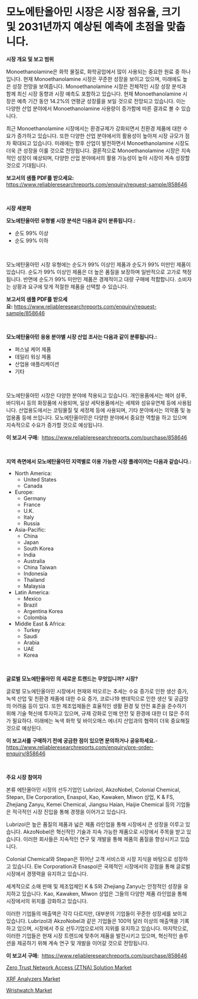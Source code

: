 <p><h1>모노에탄올아민 시장은 시장 점유율, 크기 및 2031년까지 예상된 예측에 초점을 맞춥니다.</h1></p><p><strong>시장 개요 및 보고 범위</strong></p>
<p><p>Monoethanolamine은 화학 물질로, 화학공업에서 많이 사용되는 중요한 원료 중 하나입니다. 현재 Monoethanolamine 시장은 꾸준한 성장을 보이고 있으며, 미래에도 높은 성장 전망을 보여줍니다. Monoethanolamine 시장은 전체적인 시장 성장 분석과 함께 최신 시장 동향과 시장 예측도 포함하고 있습니다. 현재 Monoethanolamine 시장은 예측 기간 동안 14.2%의 연평균 성장률을 보일 것으로 전망되고 있습니다. 이는 다양한 산업 분야에서 Monoethanolamine 사용량이 증가함에 따른 결과로 볼 수 있습니다.</p><p>최근 Monoethanolamine 시장에서는 환경규제가 강화되면서 친환경 제품에 대한 수요가 증가하고 있습니다. 또한 다양한 산업 분야에서의 활용성이 높아져 시장 규모가 점차 확대되고 있습니다. 미래에는 향후 산업이 발전하면서 Monoethanolamine 시장도 더욱 큰 성장을 이룰 것으로 전망됩니다. 결론적으로 Monoethanolamine 시장은 지속적인 성장이 예상되며, 다양한 산업 분야에서의 활용 가능성이 높아 시장이 계속 성장할 것으로 기대됩니다.</p></p>
<p><strong>보고서의 샘플 PDF를 받으세요:</strong> <a href="https://www.reliableresearchreports.com/enquiry/request-sample/858646">https://www.reliableresearchreports.com/enquiry/request-sample/858646</a></p>
<p>&nbsp;</p>
<p><strong>시장 세분화</strong></p>
<p><strong>모노에탄올아민 유형별 시장 분석은 다음과 같이 분류됩니다.:</strong></p>
<p><ul><li>순도 99% 이상</li><li>순도 99% 이하</li></ul></p>
<p>&nbsp;</p>
<p><p>모노에탄올아민 시장 유형에는 순도가 99% 이상인 제품과 순도가 99% 미만인 제품이 있습니다. 순도가 99% 이상인 제품은 더 높은 품질을 보장하며 일반적으로 고가로 책정됩니다. 반면에 순도가 99% 미만인 제품은 경제적이고 대량 구매에 적합합니다. 소비자는 상황과 요구에 맞게 적절한 제품을 선택할 수 있습니다.</p></p>
<p><strong>보고서의 샘플 PDF를 받으세요:</strong>&nbsp;<a href="https://www.reliableresearchreports.com/enquiry/request-sample/858646">https://www.reliableresearchreports.com/enquiry/request-sample/858646</a></p>
<p>&nbsp;</p>
<p><strong> 모노에탄올아민 응용 분야별 시장 산업 조사는 다음과 같이 분류됩니다.:</strong></p>
<p><ul><li>퍼스널 케어 제품</li><li>데일리 워싱 제품</li><li>산업용 애플리케이션</li><li>기타</li></ul></p>
<p>&nbsp;</p>
<p><p>모노에탄올아민 시장은 다양한 분야에 적용되고 있습니다. 개인용품에서는 헤어 샴푸, 바디워시 등의 화장품에 사용되며, 일상 세탁용품에서는 세제와 섬유유연제 등에 사용됩니다. 산업용도에서는 코팅물질 및 세정제 등에 사용되며, 기타 분야에서는 의약품 및 농업용품 등에 쓰입니다. 모노에탄올아민은 다양한 분야에서 중요한 역할을 하고 있으며 지속적으로 수요가 증가할 것으로 예상됩니다.</p></p>
<p><strong>이 보고서 구매:</strong>&nbsp; <a href="https://www.reliableresearchreports.com/purchase/858646">https://www.reliableresearchreports.com/purchase/858646</a></p>
<p>&nbsp;</p>
<p><strong>지역 측면에서 모노에탄올아민 지역별로 이용 가능한 시장 플레이어는 다음과 같습니다.:</strong></p>
<p><ul>
    <li>
        North America:
        <ul>
            <li>United States</li>
            <li>Canada</li>
        </ul>
    </li>
    <li>
        Europe:
        <ul>
            <li>Germany</li>
            <li>France</li>
            <li>U.K.</li>
            <li>Italy</li>
            <li>Russia</li>
        </ul>
    </li>
    <li>
        Asia-Pacific:
        <ul>
            <li>China</li>
            <li>Japan</li>
            <li>South Korea</li>
            <li>India</li>
            <li>Australia</li>
            <li>China Taiwan</li>
            <li>Indonesia</li>
            <li>Thailand</li>
            <li>Malaysia</li>
        </ul>
    </li>
    <li>
        Latin America:
        <ul>
            <li>Mexico</li>
            <li>Brazil</li>
            <li>Argentina Korea</li>
            <li>Colombia</li>
        </ul>
    </li>
    <li>
        Middle East & Africa:
        <ul>
            <li>Turkey</li>
            <li>Saudi</li>
            <li>Arabia</li>
            <li>UAE</li>
            <li>Korea</li>
        </ul>
    </li>
    </ul></p>
<p>&nbsp;</p>
<p><strong>글로벌 모노에탄올아민 의 새로운 트렌드는 무엇입니까? 시장?</strong></p>
<p><p>글로벌 모노에탄올아민 시장에서 현재와 떠오르는 추세는 수요 증가로 인한 생산 증가, 녹색 산업 및 친환경 제품에 대한 수요 증가, 코로나19 팬데믹으로 인한 생산 및 공급망의 어려움 등이 있다. 또한 제조업체들은 효율적인 생활 환경 및 안전 표준을 준수하기 위해 기술 혁신에 투자하고 있으며, 규제 강화로 인해 안전 및 환경에 대한 더 많은 주의가 필요하다. 미래에는 녹색 화학 및 바이오매스 에너지 산업과의 협력이 더욱 중요해질 것으로 예상된다.</p></p>
<p><strong>이 보고서를 구매하기 전에 궁금한 점이 있으면 문의하거나 공유하세요.</strong>- <a href="https://www.reliableresearchreports.com/enquiry/pre-order-enquiry/858646">https://www.reliableresearchreports.com/enquiry/pre-order-enquiry/858646</a></p>
<p>&nbsp;</p>
<p><strong>주요 시장 참여자</strong></p>
<p><p>본류 에탄올아민 시장의 선두기업인 Lubrizol, AkzoNobel, Colonial Chemical, Stepan, Ele Corporation, Enaspol, Kao, Kawaken, Miwon 상업, K & FS, Zhejiang Zanyu, Kemei Chemical, Jiangsu Haian, Haijie Chemical 등의 기업들은 적극적인 시장 진입을 통해 경쟁을 이어가고 있습니다. </p><p>Lubrizol은 높은 품질의 제품과 넓은 제품 라인업을 통해 시장에서 큰 성장을 이루고 있습니다. AkzoNobel은 혁신적인 기술과 지속 가능한 제품으로 시장에서 주목을 받고 있습니다. 이러한 회사들은 지속적인 연구 및 개발을 통해 제품의 품질을 향상시키고 있습니다.</p><p>Colonial Chemical와 Stepan은 뛰어난 고객 서비스와 시장 지식을 바탕으로 성장하고 있습니다. Ele Corporation과 Enaspol은 국제적인 시장에서의 강점을 통해 글로벌 시장에서 경쟁력을 유지하고 있습니다.</p><p>세계적으로 소매 판매 및 제조업체인 K & S와 Zhejiang Zanyu는 안정적인 성장을 유지하고 있습니다. Kao, Kawaken, Miwon 상업은 그들의 다양한 제품 라인업을 통해 시장에서의 위치를 강화하고 있습니다.</p><p>이러한 기업들의 매출액은 각각 다르지만, 대부분의 기업들이 꾸준한 성장세를 보이고 있습니다. Lubrizol과 AkzoNobel과 같은 기업들은 100억 달러 이상의 매출액을 기록하고 있으며, 시장에서 주요 선두기업으로서의 지위를 유지하고 있습니다. 마지막으로, 이러한 기업들은 현재 시장 트렌드에 맞추어 제품을 발전시키고 있으며, 혁신적인 솔루션을 제공하기 위해 계속 연구 및 개발을 이어갈 것으로 전망됩니다.</p></p>
<p><strong>이 보고서 구매:</strong>&nbsp;&nbsp;<a href="https://www.reliableresearchreports.com/purchase/858646">https://www.reliableresearchreports.com/purchase/858646</a></p>
<p><p><a href="https://pretty-mail-caf.notion.site/Zero-Trust-Network-Access-ZTNA-Solution-Market-Dynamics-2024-2031-Also-about-Its-Market-Trends-P-c9170fef4f1c4badbe5fdb63bb2f325b">Zero Trust Network Access (ZTNA) Solution Market</a></p><p><a href="https://flame-sidecar-702.notion.site/XRF-Analyzers-Market-Size-and-Examines-its-Market-Scope-with-a-Primary-Focus-on-Growth-Opportuniti-39616d5a2a5c497287c74380bca20f69">XRF Analyzers Market</a></p><p><a href="https://full-wildebeest-80b.notion.site/Wristwatch-Market-Research-Report-Reveals-The-Latest-Trends-And-Opportunities-of-this-Market-for-Per-dc687d0982a94511a89ea86d1addcf84">Wristwatch Market</a></p></p>
